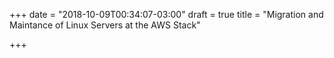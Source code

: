 +++
date = "2018-10-09T00:34:07-03:00"
draft = true
title = "Migration and Maintance of Linux Servers at the AWS Stack"

+++
